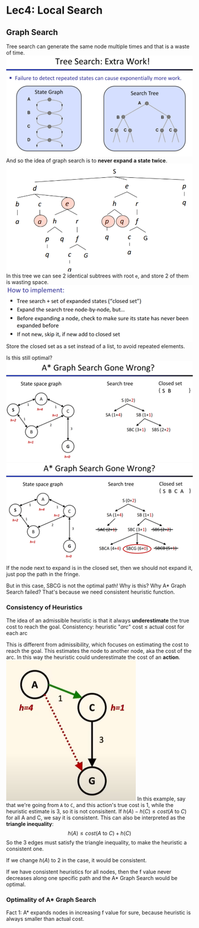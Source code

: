 # Lec4: Local Search
## Graph Search
Tree search can generate the same node multiple times and that is a waste of time.
![1758970703574](image/lec4/1758970703574.png)
And so the idea of graph search is to **never expand a state twice**.
![1758970798350](image/lec4/1758970798350.png)
In this tree we can see 2 identical subtrees with root `e`, and store 2 of them is wasting space.
![1758970880791](image/lec4/1758970880791.png)
Store the closed set as a set instead of a list, to avoid repeated elements.

Is this still optimal?
![1758971156141](image/lec4/1758971156141.png)
![1758971312806](image/lec4/1758971312806.png)
If the node next to expand is in the closed set, then we should not expand it, just pop the path in the fringe.

But in this case, SBCG is not the optimal path! Why is this? Why A* Graph Search failed?
That's because we need consistent heuristic function.

### Consistency of Heuristics
The idea of an admissible heuristic is that it always **underestimate** the true cost to reach the goal.
Consistency: heuristic "*arc*" cost $\leq$ actual cost for each arc

This is different from admissibility, which focuses on estimating the cost to reach the goal.
This estimates the node to another node, aka the cost of the arc.
In this way the heuristic could underestimate the cost of an **action**.
![1759244760524](image/lec4/1759244760524.png)
In this example, say that we're going from `A` to `C`, and this action's true cost is 1, while the heuristic estimate is 3, so it is not consisitent.
If $h(A)-h(C)\leq cost(A \text{ to } C)$ for all A and C, we say it is consistent.
This can also be interpreted as the **triangle inequality**:
$$
h(A)\leq cost(A \text{ to } C)+h(C)
$$
So the 3 edges must satisfy the triangle inequality, to make the heuristic a consistent one.

If we change $h(A)$ to 2 in the case, it would be consistent.

If we have consistent heuristics for all nodes, then the f value never decreases along one specific path and the A* Graph Search would be optimal.

### Optimality of A* Graph Search
Fact 1: A* expands nodes in increasing f value for sure, because heuristic is always smaller than actual cost.
